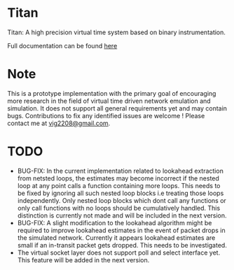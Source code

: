 # Titan
Titan: A high precision virtual time system based on binary instrumentation.

Full documentation can be found [here](https://titan-vt.readthedocs.io/en/latest/index.html)


Note
====

This is a prototype implementation with the primary goal of encouraging more research in the field of virtual time driven network emulation and simulation. It does not support all general requirements yet and may contain bugs. Contributions to fix any identified issues are welcome ! Please contact me at vig2208@gmail.com.

TODO
====

* BUG-FIX: In the current implementation related to lookahead extraction from netsted loops, the estimates may become incorrect if the nested loop at any point calls a function containing more loops. This needs to be fixed by ignoring all such nested loop blocks i.e treating those loops independently. Only nested loop blocks which dont call any functions or only call functions with no loops should be cumulatively handled. This distinction is currently not made and will be included in the next version.
* BUG-FIX: A slight modification to the lookahead algorithm might be required to improve lookahead estimates in the event of packet drops in the simulated network. Currently it appears lookahead estimates are small if an in-transit packet gets dropped. This needs to be investigated.
* The virtual socket layer does not support poll and select interface yet. This feature will be added in the next version.
